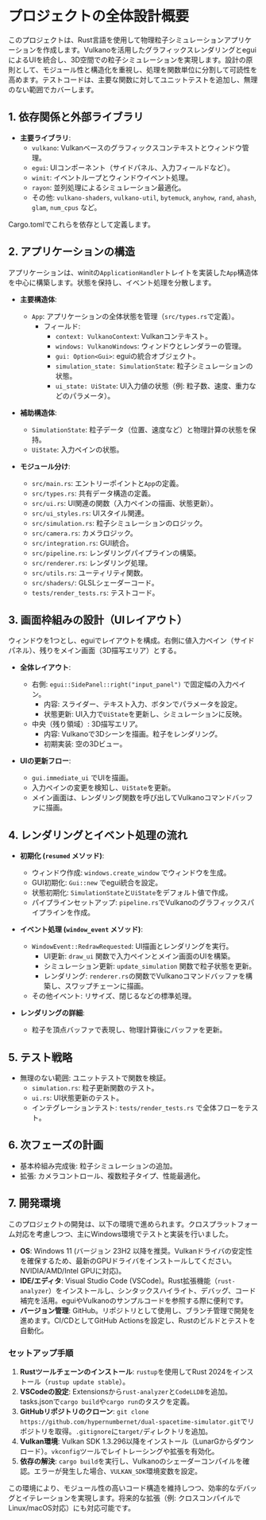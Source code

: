# プロジェクトの全体設計概要

このプロジェクトは、Rust言語を使用して物理粒子シミュレーションアプリケーションを作成します。Vulkanoを活用したグラフィックスレンダリングとeguiによるUIを統合し、3D空間での粒子シミュレーションを実現します。設計の原則として、モジュール性と構造化を重視し、処理を関数単位に分割して可読性を高めます。テストコードは、主要な関数に対してユニットテストを追加し、無理のない範囲でカバーします。

## 1. 依存関係と外部ライブラリ
- **主要ライブラリ**:
  - `vulkano`: Vulkanベースのグラフィックスコンテキストとウィンドウ管理。
  - `egui`: UIコンポーネント（サイドパネル、入力フィールドなど）。
  - `winit`: イベントループとウィンドウイベント処理。
  - `rayon`: 並列処理によるシミュレーション最適化。
  - その他: `vulkano-shaders`, `vulkano-util`, `bytemuck`, `anyhow`, `rand`, `ahash`, `glam`, `num_cpus` など。

Cargo.tomlでこれらを依存として定義します。

## 2. アプリケーションの構造
アプリケーションは、winitの`ApplicationHandler`トレイトを実装した`App`構造体を中心に構築します。状態を保持し、イベント処理を分散します。

- **主要構造体**:
  - `App`: アプリケーションの全体状態を管理（`src/types.rs`で定義）。
    - フィールド:
      - `context: VulkanoContext`: Vulkanコンテキスト。
      - `windows: VulkanoWindows`: ウィンドウとレンダラーの管理。
      - `gui: Option<Gui>`: eguiの統合オブジェクト。
      - `simulation_state: SimulationState`: 粒子シミュレーションの状態。
      - `ui_state: UiState`: UI入力値の状態（例: 粒子数、速度、重力などのパラメータ）。

- **補助構造体**:
  - `SimulationState`: 粒子データ（位置、速度など）と物理計算の状態を保持。
  - `UiState`: 入力ペインの状態。

- **モジュール分け**:
  - `src/main.rs`: エントリーポイントと`App`の定義。
  - `src/types.rs`: 共有データ構造の定義。
  - `src/ui.rs`: UI関連の関数（入力ペインの描画、状態更新）。
  - `src/ui_styles.rs`: UIスタイル関連。
  - `src/simulation.rs`: 粒子シミュレーションのロジック。
  - `src/camera.rs`: カメラロジック。
  - `src/integration.rs`: GUI統合。
  - `src/pipeline.rs`: レンダリングパイプラインの構築。
  - `src/renderer.rs`: レンダリング処理。
  - `src/utils.rs`: ユーティリティ関数。
  - `src/shaders/`: GLSLシェーダーコード。
  - `tests/render_tests.rs`: テストコード。

## 3. 画面枠組みの設計（UIレイアウト）
ウィンドウを1つとし、eguiでレイアウトを構成。右側に値入力ペイン（サイドパネル）、残りをメイン画面（3D描写エリア）とする。

- **全体レイアウト**:
    - 右側: `egui::SidePanel::right("input_panel")` で固定幅の入力ペイン。
      - 内容: スライダー、テキスト入力、ボタンでパラメータを設定。
      - 状態更新: UI入力で`UiState`を更新し、シミュレーションに反映。
    - 中央（残り領域）: 3D描写エリア。
      - 内容: Vulkanoで3Dシーンを描画。粒子をレンダリング。
      - 初期実装: 空の3Dビュー。

- **UIの更新フロー**:
  - `gui.immediate_ui` でUIを描画。
  - 入力ペインの変更を検知し、`UiState`を更新。
  - メイン画面は、レンダリング関数を呼び出してVulkanoコマンドバッファに描画。

## 4. レンダリングとイベント処理の流れ
- **初期化 (`resumed` メソッド)**:
  - ウィンドウ作成: `windows.create_window` でウィンドウを生成。
  - GUI初期化: `Gui::new` でegui統合を設定。
  - 状態初期化: `SimulationState`と`UiState`をデフォルト値で作成。
  - パイプラインセットアップ: `pipeline.rs`でVulkanoのグラフィックスパイプラインを作成。

- **イベント処理 (`window_event` メソッド)**:
  - `WindowEvent::RedrawRequested`: UI描画とレンダリングを実行。
    - UI更新: `draw_ui` 関数で入力ペインとメイン画面のUIを構築。
    - シミュレーション更新: `update_simulation` 関数で粒子状態を更新。
    - レンダリング: `renderer.rs`の関数でVulkanoコマンドバッファを構築し、スワップチェーンに描画。
  - その他イベント: リサイズ、閉じるなどの標準処理。

- **レンダリングの詳細**:
  - 粒子を頂点バッファで表現し、物理計算後にバッファを更新。

## 5. テスト戦略
- 無理のない範囲: ユニットテストで関数を検証。
  - `simulation.rs`: 粒子更新関数のテスト。
  - `ui.rs`: UI状態更新のテスト。
  - インテグレーションテスト: `tests/render_tests.rs` で全体フローをテスト。

## 6. 次フェーズの計画
- 基本枠組み完成後: 粒子シミュレーションの追加。
- 拡張: カメラコントロール、複数粒子タイプ、性能最適化。

## 7. 開発環境

このプロジェクトの開発は、以下の環境で進められます。クロスプラットフォーム対応を考慮しつつ、主にWindows環境でテストと実装を行いました。

- **OS**: Windows 11 (バージョン 23H2 以降を推奨。Vulkanドライバの安定性を確保するため、最新のGPUドライバをインストールしてください。NVIDIA/AMD/Intel GPUに対応)。
- **IDE/エディタ**: Visual Studio Code (VSCode)。Rust拡張機能（`rust-analyzer`）をインストールし、シンタックスハイライト、デバッグ、コード補完を活用。eguiやVulkanoのサンプルコードを参照する際に便利です。
- **バージョン管理**: GitHub。リポジトリとして使用し、ブランチ管理で開発を進めます。CI/CDとしてGitHub Actionsを設定し、Rustのビルドとテストを自動化。

### セットアップ手順
1. **Rustツールチェーンのインストール**: `rustup`を使用してRust 2024をインストール（`rustup update stable`）。
2. **VSCodeの設定**: Extensionsから`rust-analyzer`と`CodeLLDB`を追加。tasks.jsonで`cargo build`や`cargo run`のタスクを定義。
3. **GitHubリポジトリのクローン**: `git clone https://github.com/hypernumbernet/dual-spacetime-simulator.git`でリポジトリを取得。`.gitignore`に`target/`ディレクトリを追加。
4. **Vulkan環境**: Vulkan SDK 1.3.296以降をインストール（LunarGからダウンロード）。`vkconfig`ツールでレイトレーシングや拡張を有効化。
5. **依存の解決**: `cargo build`を実行し、Vulkanoのシェーダーコンパイルを確認。エラーが発生した場合、`VULKAN_SDK`環境変数を設定。

この環境により、モジュール性の高いコード構造を維持しつつ、効率的なデバッグとイテレーションを実現します。将来的な拡張（例: クロスコンパイルでLinux/macOS対応）にも対応可能です。